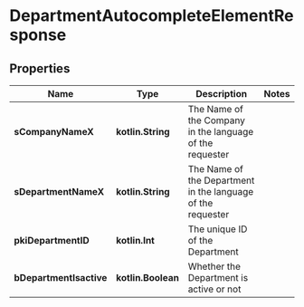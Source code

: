 
# DepartmentAutocompleteElementResponse

## Properties
Name | Type | Description | Notes
------------ | ------------- | ------------- | -------------
**sCompanyNameX** | **kotlin.String** | The Name of the Company in the language of the requester | 
**sDepartmentNameX** | **kotlin.String** | The Name of the Department in the language of the requester | 
**pkiDepartmentID** | **kotlin.Int** | The unique ID of the Department | 
**bDepartmentIsactive** | **kotlin.Boolean** | Whether the Department is active or not | 



